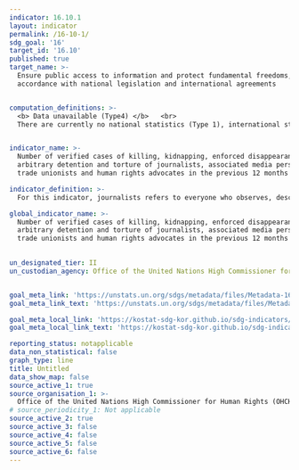 ```yaml
---
indicator: 16.10.1
layout: indicator
permalink: /16-10-1/
sdg_goal: '16'
target_id: '16.10'
published: true
target_name: >-
  Ensure public access to information and protect fundamental freedoms, in
  accordance with national legislation and international agreements


computation_definitions: >-
  <b> Data unavailable (Type4) </b>   <br>
  There are currently no national statistics (Type 1), international statistics (Type 2), or alternative national statistics (Type 3) available. The Data of Type 1, type 2, or type 3 can be also included in case of temporary unavailability.


indicator_name: >-
  Number of verified cases of killing, kidnapping, enforced disappearance,
  arbitrary detention and torture of journalists, associated media personnel,
  trade unionists and human rights advocates in the previous 12 months

indicator_definition: >-
  For this indicator, journalists refers to everyone who observes, describes, documents and analyzes events, statements, policies, and any propositions that can affect society. Trade unionists refers to everyone exercising their right to form and to join trade unions for the protection of their interests. Human rights defenders refers to everyone exercising their right, individually and in association with others, to promote and to strive for the protection and realization of human rights and fundamental freedoms at national and international levels.

global_indicator_name: >-
  Number of verified cases of killing, kidnapping, enforced disappearance,
  arbitrary detention and torture of journalists, associated media personnel,
  trade unionists and human rights advocates in the previous 12 months
  

un_designated_tier: II
un_custodian_agency: Office of the United Nations High Commissioner for Human Rights (OHCHR)


goal_meta_link: 'https://unstats.un.org/sdgs/metadata/files/Metadata-16-10-01.pdf'
goal_meta_link_text: 'https://unstats.un.org/sdgs/metadata/files/Metadata-16-10-01.pdf'

goal_meta_local_link: 'https://kostat-sdg-kor.github.io/sdg-indicators/public/data/Metadata-16-10-01_ENG.pdf'
goal_meta_local_link_text: 'https://kostat-sdg-kor.github.io/sdg-indicators/public/data/Metadata-16-10-01_ENG.pdf'

reporting_status: notapplicable
data_non_statistical: false
graph_type: line
title: Untitled
data_show_map: false
source_active_1: true
source_organisation_1: >-
  Office of the United Nations High Commissioner for Human Rights (OHCHR)
# source_periodicity_1: Not applicable
source_active_2: true
source_active_3: false
source_active_4: false
source_active_5: false
source_active_6: false
---
```

